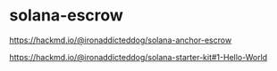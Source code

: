 # solana-escrow

https://hackmd.io/@ironaddicteddog/solana-anchor-escrow

https://hackmd.io/@ironaddicteddog/solana-starter-kit#1-Hello-World